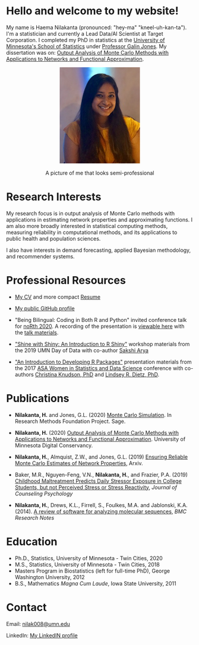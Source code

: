 # Hello and welcome to my website!
My name is Haema Nilakanta (pronounced: "hey-ma" "kneel-uh-kan-ta"). I'm a statistician and currently a Lead Data/AI Scientist at Target Corporation. I completed my PhD in statistics at the [University of Minnesota's School of Statistics](http://www.stat.umn.edu) under [Professor Galin Jones](http://users.stat.umn.edu/~galin/). My dissertation was on: [Output Analysis of Monte Carlo Methods with Applications to Networks and Functional Approximation](https://conservancy.umn.edu/handle/11299/215058).

<p align="center">
  <img src="headshot1.jpg"></p>
  
<p align="center">A picture of me that looks semi-professional</p>


<!-- <div id="container">
    <headshot1.jpg>
    A picture of me that looks semi-professional
</div> -->
<!-- ->![pictureforwebsite](headshot1.jpg)
A picture of me that looks semi-professional<- -->

# Research Interests
My research focus is in output analysis of Monte Carlo methods with applications in estimating network properties and approximating functions. I am also more broadly interested in statistical computing methods, measuring reliability in computational methods, and its applications to public health and population sciences. 

I also have interests in demand forecasting, applied Bayesian methodology, and recommender systems. 

# Professional Resources
* [My CV](HaemaNilakanta_CVforWeb.pdf) and more compact [Resume](HaemaNilakanta_ResumeforWeb.pdf)

* [My public GitHub profile](https://github.com/HaemaNilakanta)

* "Being Bilingual: Coding in Both R and Python" invited conference talk for [noRth 2020](https://rnorthconference.github.io/#contact). A recording of the presentation is [viewable here](https://www.youtube.com/watch?v=KQ7poEIRRTY&list=PL7aOYMht_9VVUFWU5c7HSI3cEg8jG4o_g&index=4&t=0s) with the [talk materials](https://github.com/HaemaNilakanta/north2020_reticulate). 

* ["Shine with Shiny: An Introduction to R Shiny"](https://drive.google.com/drive/folders/15Vql9_ir3Mmr8DybA105y5Yw1vCqGohF?usp=sharing) workshop materials from the 2019 UMN Day of Data with co-author [Sakshi Arya](https://sites.google.com/a/umn.edu/sakshi-arya/home)

* ["An Introduction to Developing R Packages"](http://cknudson.com/presentations) presentation materials from the 2017 [ASA Women in Statistics and Data Science](https://www.amstat.org/ASA/Meetings/Women-in-Statistics-and-Data-Science.aspx) conference with co-authors [Christina Knudson, PhD](https://cknudson.com) and [Lindsey R. Dietz, PhD](https://www.linkedin.com/in/lindseydietz).

# Publications 
* **Nilakanta, H.** and Jones, G.L. (2020) [Monte Carlo Simulation](https://methods.sagepub.com/foundations/monte-carlo-simulation). In Research Methods Foundation Project. Sage.

* **Nilakanta, H.** (2020) [Output Analysis of Monte Carlo Methods with Applications to Networks and Functional Approximation](https://conservancy.umn.edu/handle/11299/215058). University of Minnesota Digital Conservancy.

* **Nilakanta, H.**, Almquist, Z.W., and Jones, G.L. (2019) [Ensuring Reliable Monte Carlo Estimates of Network Properties](https://arxiv.org/abs/1911.08682), Arxiv.

* Baker, M.R., Nguyen-Feng, V.N., **Nilakanta, H.**, and Frazier, P.A. (2019) [Childhood Maltreatment Predicts Daily Stressor Exposure in College Students, but not Perceived Stress or Stress Reactivity](https://www.ncbi.nlm.nih.gov/pubmed/31144850), *Journal of Counseling Psychology*

* **Nilakanta, H.**, Drews, K.L., Firrell, S., Foulkes, M.A. and Jablonski, K.A. (2014). [A review of software for analyzing molecular sequences](http://www.biomedcentral.com/content/pdf/1756-0500-7-830.pdf), *BMC Research Notes*

# Education
* Ph.D., Statistics, University of Minnesota - Twin Cities, 2020
* M.S., Statistics, University of Minnesota - Twin Cities, 2018
* Masters Program in Biostatistics (left for full-time PhD), George Washington University, 2012
* B.S., Mathematics *Magna Cum Laude*, Iowa State University, 2011


# Contact
Email: nilak008@umn.edu

LinkedIn: [My LinkedIN profile](https://www.linkedin.com/in/haema-nilakanta)